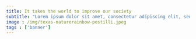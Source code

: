 ```yaml
---
title: It takes the world to improve our society
subtitle: "Lorem ipsum dolor sit amet, consectetur adipiscing elit, sed do eiusmod tempor incididunt ut labore et dolore magna aliqua"
image : /img/texas-naturerainbow-pestilli.jpeg
tags : ['banner']
---
```

